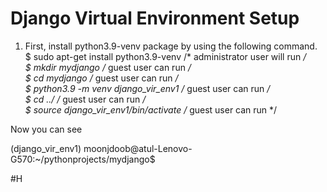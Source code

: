 # Django Virtual Environment Setup
1. First, install python3.9-venv package by using the following command.<br>
$ sudo apt-get install python3.9-venv  /* administrator user will run */ <br> 
$ mkdir mydjango  /* guest user can run */<br>
$ cd mydjango /* guest user can run */<br>
$ python3.9 -m venv django_vir_env1 /* guest user can run */<br>
$ cd ../ /* guest user can run */<br>
$ source django_vir_env1/bin/activate /* guest user can run */<br>

<p>Now you can see</p>
(django_vir_env1) moonjdoob@atul-Lenovo-G570:~/pythonprojects/mydjango$ 

#H

